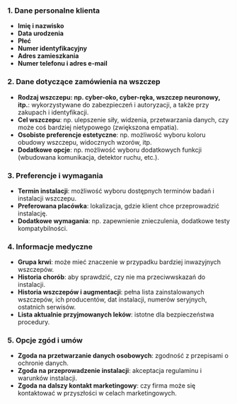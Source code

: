### 1. **Dane personalne klienta**
- **Imię i nazwisko**
- **Data urodzenia**
- **Płeć**
- **Numer identyfikacyjny**
- **Adres zamieszkania**
- **Numer telefonu i adres e-mail**
  
### 2. **Dane dotyczące zamówienia na wszczep**
- **Rodzaj wszczepu: np. cyber-oko, cyber-ręka, wszczep neuronowy, itp.**: wykorzystywane do zabezpieczeń i autoryzacji, a także przy zakupach i identyfikacji.
- **Cel wszczepu**: np. ulepszenie siły, widzenia, przetwarzania danych, czy może coś bardziej nietypowego (zwiększona empatia).
- **Osobiste preferencje estetyczne**: np. możliwość wyboru koloru obudowy wszczepu, widocznych wzorów, itp.
- **Dodatkowe opcje**: np. możliwość wyboru dodatkowych funkcji (wbudowana komunikacja, detektor ruchu, etc.).

### 3. **Preferencje i wymagania**
- **Termin instalacji**: możliwość wyboru dostępnych terminów badań i instalacji wszczepu.
- **Preferowana placówka**: lokalizacja, gdzie klient chce przeprowadzić instalację.
- **Dodatkowe wymagania**: np. zapewnienie znieczulenia, dodatkowe testy kompatybilności.

### 4. **Informacje medyczne**
- **Grupa krwi**: może mieć znaczenie w przypadku bardziej inwazyjnych wszczepów.
- **Historia chorób**: aby sprawdzić, czy nie ma przeciwwskazań do instalacji.
- **Historia wszczepów i augmentacji**: pełna lista zainstalowanych wszczepów, ich producentów, dat instalacji, numerów seryjnych, ostatnich serwisów.
- **Lista aktualnie przyjmowanych leków**: istotne dla bezpieczeństwa procedury.

### 5. **Opcje zgód i umów**
- **Zgoda na przetwarzanie danych osobowych**: zgodność z przepisami o ochronie danych.
- **Zgoda na przeprowadzenie instalacji**: akceptacja regulaminu i warunków instalacji.
- **Zgoda na dalszy kontakt marketingowy**: czy firma może się kontaktować w przyszłości w celach marketingowych.